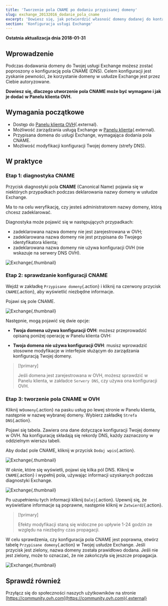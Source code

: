 ```yaml
---
title: 'Tworzenie pola CNAME po dodaniu przypisanej domeny'
slug: exchange_20132016_dodanie_pola_cname
excerpt: 'Dowiesz się, jak potwierdzić własność domeny dodanej do konta Exchange'
section: 'Konfiguracja usługi Exchange'
---
```


**Ostatnia aktualizacja dnia 2018-01-31**

## Wprowadzenie

Podczas dodawania domeny do Twojej usługi Exchange możesz zostać poproszony o konfigurację pola CNAME (DNS). Celem konfiguracji jest zyskanie pewności, że korzystanie domeny w usłudze Exchange jest przez Ciebie autoryzowane.

**Dowiesz się, dlaczego utworzenie pola CNAME może być wymagane i jak je dodać w Panelu klienta OVH.**

## Wymagania początkowe

- Dostęp do [Panelu klienta OVH](https://www.ovh.com/auth/?action=gotomanager){.external}.
- Możliwość zarządzania usługą Exchange w [Panelu klienta](https://www.ovh.com/auth/?action=gotomanager){.external}.
- Przypisana domena do usługi Exchange, wymagająca dodania pola CNAME.
- Możliwość modyfikacji konfiguracji Twojej domeny (strefy DNS).

## W praktyce

### Etap 1: diagnostyka CNAME

Przycisk diagnostyki pola **CNAME** (Canonical Name) pojawia się w niektórych przypadkach podczas deklarowania nazwy domeny w usłudze Exchange.

Ma to na celu weryfikację, czy jesteś administratorem nazwy domeny, którą chcesz zadeklarować. 

Diagnostyka może pojawić się w następujących przypadkach:

- zadeklarowana nazwa domeny nie jest zarejestrowana w OVH;
- zadeklarowana nazwa domeny nie jest przypisana do Twojego identyfikatora klienta;
- zadeklarowana nazwa domeny nie używa konfiguracji OVH (nie wskazuje na serwery DNS OVH).

![Exchange](images/cname_exchange_diagnostic.png){.thumbnail}

### Etap 2: sprawdzanie konfiguracji CNAME

Wejdź w zakładkę `Przypisane domeny`{.action} i kliknij na czerwony przycisk `CNAME`{.action}, aby wyświetlić niezbędne informacje.

Pojawi się pole CNAME.

![Exchange](images/cname_exchange_informations.png){.thumbnail}

Następnie, mogą pojawić się dwie opcje: 

- **Twoja domena używa konfiguracji OVH**: możesz przeprowadzić opisaną poniżej operację w Panelu klienta OVH:

- **Twoja domena nie używa konfiguracji OVH**: musisz wprowadzić stosowne modyfikacje w interfejsie służącym do zarządzania konfiguracją Twojej domeny.

> [!primary]
>
> Jeśli domena jest zarejestrowana w OVH, możesz sprawdzić w Panelu klienta, w zakładce `Serwery DNS`, czy używa ona konfiguracji OVH.
>

### Etap 3: tworzenie pola CNAME w OVH

Kliknij w`Domeny`{.action} na pasku usług po lewej stronie w Panelu klienta, następnie w nazwę wybranej domeny. Wybierz zakładkę `Strefa DNS`{.action}.

Pojawi się tabela. Zawiera ona dane dotyczące konfiguracji Twojej domeny w OVH. Na konfigurację składają się rekordy DNS, każdy zaznaczony w oddzielnym wierszu tabeli.

Aby dodać pole CNAME, kliknij w przycisk `Dodaj wpis`{.action}.

![Exchange](images/cname_exchange_add_entry_step1.png){.thumbnail}

W oknie, które się wyświetli, pojawi się kilka pól DNS. Kliknij w `CNAME`{.action} i wypełnij pola, używając informacji uzyskanych podczas diagnostyki Exchange.

![Exchange](images/cname_add_entry_dns_zone.png){.thumbnail}

Po uzupełnieniu tych informacji kliknij `Dalej`{.action}. Upewnij się, że wyświetlane informacje są poprawne, następnie kliknij w `Zatwierdź`{.action}.

> [!primary]
>
> Efekty modyfikacji staną się widoczne po upływie 1-24 godzin ze względu na niezbędny czas propagacji.
>

W celu sprawdzenia, czy konfiguracja pola CNAME jest poprawna, otwórz tabelę `Przypisane domeny`{.action} w Twojej usłudze Exchange. Jeśli przycisk jest zielony, nazwa domeny została prawidłowo dodana.  Jeśli nie jest zielony, może to oznaczać, że nie zakończyła się jeszcze propagacja.

![Exchange](images/cname_exchange_diagnostic_green.png){.thumbnail}

## Sprawdź również

Przyłącz się do społeczności naszych użytkowników na stronie [https://community.ovh.com](https://community.ovh.com){.external}